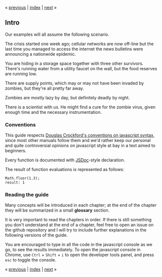 « [previous](https://github.com/cbrandolino/the_fun_in_functions)
| [index](https://github.com/cbrandolino/the_fun_in_functions)
| [next](https://github.com/cbrandolino/the_fun_in_functions/blob/master/markdown/c1.md#chapter-1-where-we-are-introduced-to-first-class-function-gather-vital-supplies-and-implement-map) »


## Intro

Our examples will all assume the following scenario.

The crisis started one week ago; cellular networks are now off-line but the last time 
you managed to access the internet the news bulletins were announcing a nationwide epidemic.

You are hiding in a storage space together with three other survivors. There's running 
water from a utility faucet on the wall, but the food reserves are running low.

There are supply points, which may or may not have been invaded by zombies, but they're 
all pretty far away. 

Zombies are mostly lazy by day, but definitely deadly by night.

There is a scientist with us. He might find a cure for the zombie virus, given enough 
time and the necessary instrumentation.

### Conventions

This guide respects [Douglas Crockford's conventions on javascript syntax](http://javascript.crockford.com/code.html), since most other manuals follow
them and we'd rather keep our personal and quite controversial opinions on
javascript style at bay in a text aimed to beginners.

Every function is documented with [JSDoc](http://usejsdoc.org/)-style 
declaration.

The result of function evaluations is represented as follows:

    Math.floor(1.3);
    result: 1

### Reading the guide

Many concepts will be introduced in each chapter; at the end of the chapter they will be summarized in a small **glossary** section.

It is very important to read the chapters in order. If there is still 
something you don't understand at the end of a chapter, feel free to open an
issue on the github repository and I will try to include further explanations
in the following versions of the guide.

You are encouraged to type in all the code in the javascript console as we go, 
to see the results immediately. To open the javascript console in Chrome, 
use `Ctrl` + `Shift` + `i` to open the developer tools panel, and press `esc`
to toggle the console.


« [previous](https://github.com/cbrandolino/the_fun_in_functions)
| [index](https://github.com/cbrandolino/the_fun_in_functions)
| [next](https://github.com/cbrandolino/the_fun_in_functions/blob/master/markdown/c1.md#chapter-1-where-we-are-introduced-to-first-class-function-gather-vital-supplies-and-implement-map) »
